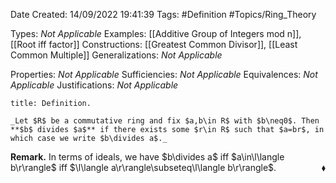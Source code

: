 <div class="topSpace"></div>

Date Created: 14/09/2022 19:41:39
Tags: #Definition #Topics/Ring_Theory

Types: _Not Applicable_
Examples: [[Additive Group of Integers mod n]], [[Root iff factor]]
Constructions: [[Greatest Common Divisor]], [[Least Common Multiple]]
Generalizations: _Not Applicable_

Properties: _Not Applicable_
Sufficiencies: _Not Applicable_
Equivalences: _Not Applicable_
Justifications: _Not Applicable_

``` ad-Definition
title: Definition.

_Let $R$ be a commutative ring and fix $a,b\in R$ with $b\neq0$. Then **$b$ divides $a$** if there exists some $r\in R$ such that $a=br$, in which case we write $b\divides a$._

```

**Remark.** In terms of ideals, we have $b\divides a$ iff $a\in\l\langle b\r\rangle$ iff $\l\langle a\r\rangle\subseteq\l\langle b\r\rangle$.<span style="float:right;">$\blacklozenge$</span>
